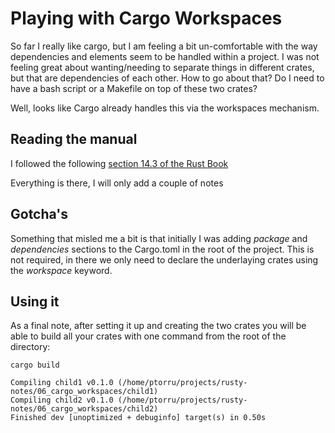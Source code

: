 # Playing with Cargo Workspaces
So far I really like cargo, but I am feeling a bit un-comfortable with the way dependencies and elements seem to be handled within a project. I was not feeling great about wanting/needing to separate things in different crates, but that are dependencies of each other. How to go about that? Do I need to have a bash script or a Makefile on top of these two crates?

Well, looks like Cargo already handles this via the workspaces mechanism.

## Reading the manual
I followed the following [section 14.3 of the Rust Book](https://doc.rust-lang.org/book/ch14-03-cargo-workspaces.html)

Everything is there, I will only add a couple of notes

## Gotcha's
Something that misled me a bit is that initially I was adding *package* and *dependencies* sections to the Cargo.toml in the root of the project. This is not required, in there we only need to declare the underlaying crates using the *workspace* keyword.

## Using it
As a final note, after setting it up and creating the two crates you will be able to build all your crates with one command from the root of the directory:

```
cargo build

Compiling child1 v0.1.0 (/home/ptorru/projects/rusty-notes/06_cargo_workspaces/child1)
Compiling child2 v0.1.0 (/home/ptorru/projects/rusty-notes/06_cargo_workspaces/child2)
Finished dev [unoptimized + debuginfo] target(s) in 0.50s
```
